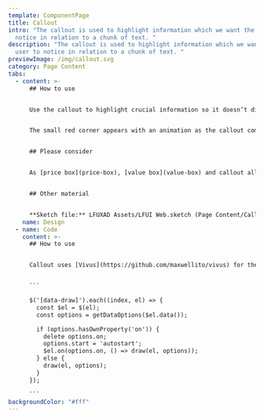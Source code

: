 ```yaml
---
template: ComponentPage
title: Callout
intro: "The callout is used to highlight information which we want the user to
  notice in relation to a chunk of text. "
description: "The callout is used to highlight information which we want the
  user to notice in relation to a chunk of text. "
previewImage: /img/callout.svg
category: Page Content
tabs:
  - content: >-
      ## How to use


      Use the callout to highlight crucial information so it doesn’t disappear in a chunk of text. A good example is telephone numbers to injury claims on product pages. Typical headings for a callout are “Viktig information”, “Tips för …” and “Tänk på…”.


      The small red corner appears with an animation as the callout comes into view to help bring attention to the callout.


      ## Please consider


      As [price box](price-box), [value box](value-box) and callout all are various ways of highlighting information you should avoid mixing them in one view.


      ## Other material


      **Sketch file:** LFUXAD Assets/LFUI Web.sketch (Page Content/Callout)
    name: Design
  - name: Code
    content: >-
      ## How to use


      Callout uses [Vivus](https://github.com/maxwellito/vivus) for the animation of the SVG. Animation initialise is not part of LFUI and something you have to do yourself. The animation should autostart when the component is in view. This is an example how the initialise script could look like. 


      ```

      $('[data-draw]').each((index, el) => {
        const $el = $(el);
        const options = getDataOptions($el.data());

        if (options.hasOwnProperty('on')) {
          delete options.on;
          options.start = 'autostart';
          $el.on(options.on, () => draw(el, options));
        } else {
          draw(el, options);
        }
      });

      ```
backgroundColor: "#fff"
---
```

